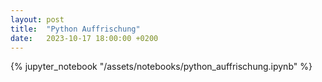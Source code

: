 ```yaml
---
layout: post
title:  "Python Auffrischung"
date:   2023-10-17 18:00:00 +0200
---
```


{% jupyter_notebook "/assets/notebooks/python_auffrischung.ipynb" %}
